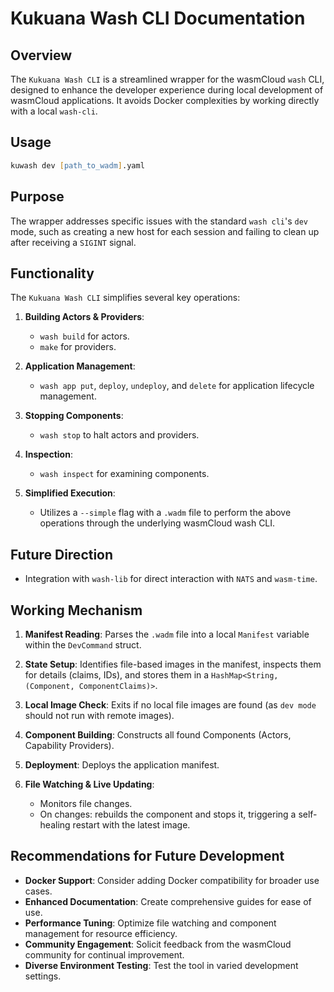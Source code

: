 # Kukuana Wash CLI Documentation

## Overview
The `Kukuana Wash CLI` is a streamlined wrapper for the wasmCloud `wash` CLI, designed to enhance the developer experience during local development of wasmCloud applications. It avoids Docker complexities by working directly with a local `wash-cli`.

## Usage
```zsh
kuwash dev [path_to_wadm].yaml
```

## Purpose
The wrapper addresses specific issues with the standard `wash cli`'s `dev` mode, such as creating a new host for each session and failing to clean up after receiving a `SIGINT` signal.

## Functionality
The `Kukuana Wash CLI` simplifies several key operations:

1. **Building Actors & Providers**:
   - `wash build` for actors.
   - `make` for providers.

2. **Application Management**:
   - `wash app put`, `deploy`, `undeploy`, and `delete` for application lifecycle management.

3. **Stopping Components**:
   - `wash stop` to halt actors and providers.

4. **Inspection**:
   - `wash inspect` for examining components.

5. **Simplified Execution**:
   - Utilizes a `--simple` flag with a `.wadm` file to perform the above operations through the underlying wasmCloud wash CLI.

## Future Direction
- Integration with `wash-lib` for direct interaction with `NATS` and `wasm-time`.

## Working Mechanism
1. **Manifest Reading**: Parses the `.wadm` file into a local `Manifest` variable within the `DevCommand` struct.

2. **State Setup**: Identifies file-based images in the manifest, inspects them for details (claims, IDs), and stores them in a `HashMap<String, (Component, ComponentClaims)>`.

3. **Local Image Check**: Exits if no local file images are found (as `dev mode` should not run with remote images).

4. **Component Building**: Constructs all found Components (Actors, Capability Providers).

5. **Deployment**: Deploys the application manifest.

6. **File Watching & Live Updating**:
   - Monitors file changes.
   - On changes: rebuilds the component and stops it, triggering a self-healing restart with the latest image.

## Recommendations for Future Development
- **Docker Support**: Consider adding Docker compatibility for broader use cases.
- **Enhanced Documentation**: Create comprehensive guides for ease of use.
- **Performance Tuning**: Optimize file watching and component management for resource efficiency.
- **Community Engagement**: Solicit feedback from the wasmCloud community for continual improvement.
- **Diverse Environment Testing**: Test the tool in varied development settings.
